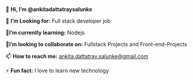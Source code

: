 👋 **Hi, I’m @ankitadattatraysalunke**
 
 👀 **I’m Looking for:**
 Full stack developer job
 
 🌱**I’m currently learning:**
 Nodejs
 
 💞️**I’m looking to collaborate on:**
 Fullstack Projects and Front-end-Projects
 
 📫 **How to reach me:**
 ankita.dattatray.salunke@gmail.com
 
 ⚡ **Fun fact:**
 I love to learn new technology

<!---
ankitadattatraysalunke/ankitadattatraysalunke is a ✨ special ✨ repository because its `README.md` (this file) appears on your GitHub profile.
You can click the Preview link to take a look at your changes.
--->
